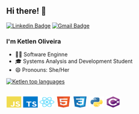 ## Hi there! 👋

[![Linkedin Badge](https://img.shields.io/badge/-LinkedIn-6633cc?style=flat-square&logo=Linkedin&logoColor=white&link=https://www.linkedin.com/in/ketlen-oliveir/)](https://www.linkedin.com/in/ketlen-oliveir/)
[![Gmail Badge](https://img.shields.io/badge/-ketlenoliveira2907@gmail.com-6633cc?style=flat-square&logo=Gmail&logoColor=white&link=mailto:ketlenoliveira2907@gmail.com)](mailto:ketlenoliveira2907@gmail.com)

### I'm Ketlen Oliveira

- 👩‍💻 Software Enginne
- 🎓 Systems Analysis and Development Student
- 😄 Pronouns: She/Her
 
<div align="left">
  
[![Ketlen top languages](https://github-readme-stats.vercel.app/api/top-langs/?username=Ketlen-Oliveira&theme=blue-white)](https://github.com/anuraghazra/github-readme-stats)

 </div>

 <div style="display: inline_block"><br>
  <img align="center" alt="Ketlen-Js" height="30" width="40" src="https://raw.githubusercontent.com/devicons/devicon/master/icons/javascript/javascript-plain.svg">
  <img align="center" alt="Ketlen-Ts" height="30" width="40" src="https://raw.githubusercontent.com/devicons/devicon/master/icons/typescript/typescript-plain.svg">
  <img align="center" alt="Ketlen-React" height="30" width="40" src="https://raw.githubusercontent.com/devicons/devicon/master/icons/react/react-original.svg">
  <img align="center" alt="Ketlen-HTML" height="30" width="40" src="https://raw.githubusercontent.com/devicons/devicon/master/icons/html5/html5-original.svg">
  <img align="center" alt="Ketlen-CSS" height="30" width="40" src="https://raw.githubusercontent.com/devicons/devicon/master/icons/css3/css3-original.svg">
  <img align="center" alt="Ketlen-Python" height="30" width="40" src="https://raw.githubusercontent.com/devicons/devicon/master/icons/python/python-original.svg">
  <img align="center" alt="Ketlen-Csharp" height="30" width="40" src="https://raw.githubusercontent.com/devicons/devicon/master/icons/csharp/csharp-original.svg">
</div>

